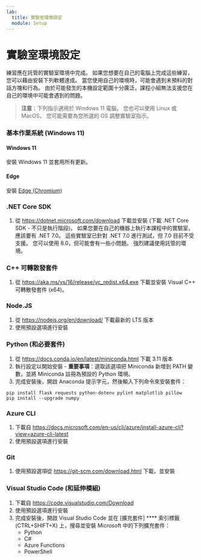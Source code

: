```yaml
---
lab:
  title: 實驗室環境設定
  module: Setup
---
```


# 實驗室環境設定

練習應在託管的實驗室環境中完成。 如果您想要在自己的電腦上完成這些練習，您可以藉由安裝下列軟體達成。 當您使用自己的環境時，可能會遇到未預料的對話方塊和行為。 由於可能發生的本機設定範圍十分廣泛，課程小組無法支援您在自己的環境中可能會遇到的問題。

> **注意**：下列指示適用於 Windows 11 電腦。 您也可以使用 Linux 或 MacOS。 您可能需要為您所選的 OS 調整實驗室指示。

### 基本作業系統 (Windows 11)

#### Windows 11

安裝 Windows 11 並套用所有更新。

#### Edge

安裝 [Edge (Chromium)](https://microsoft.com/edge)

### .NET Core SDK

1. 從 https://dotnet.microsoft.com/download 下載並安裝 (下載 .NET Core SDK - 不只是執行階段)。 如果您要在自己的機器上執行本課程中的實驗室，應該要有 .NET 7.0。 這些實驗室已針對 .NET 7.0 進行測試，但 7.0 目前不受支援。 您可以使用 8.0，但可能會有一些小問題。 強烈建議使用託管的環境。

### C++ 可轉散發套件

1. 從 https://aka.ms/vs/16/release/vc_redist.x64.exe 下載並安裝 Visual C++ 可轉散發套件 (x64)。

### Node.JS

1. 從 https://nodejs.org/en/download/ 下載最新的 LTS 版本 
2. 使用預設選項進行安裝

### Python (和必要套件)

1. 從 https://docs.conda.io/en/latest/miniconda.html 下載 3.11 版本 
2. 執行設定以開始安裝 - **重要事項**：選取該選項把 Miniconda 新增到 PATH 變數，並將 Miniconda 註冊為預設的 Python 環境。
3. 完成安裝後，開啟 Anaconda 提示字元，然後輸入下列命令來安裝套件： 

```
pip install flask requests python-dotenv pylint matplotlib pillow
pip install --upgrade numpy
```

### Azure CLI

1. 下載自 https://docs.microsoft.com/en-us/cli/azure/install-azure-cli?view=azure-cli-latest 
2. 使用預設選項進行安裝

### Git

1. 使用預設選項從 https://git-scm.com/download.html 下載，並安裝


### Visual Studio Code (和延伸模組)

1. 下載自 https://code.visualstudio.com/Download 
2. 使用預設選項進行安裝 
3. 完成安裝後，開啟 Visual Studio Code 並在 [擴充套件] **** 索引標籤 (CTRL+SHIFT+X) 上，搜尋並安裝 Microsoft 中的下列擴充套件：
    - Python
    - C#
    - Azure Functions
    - PowerShell
